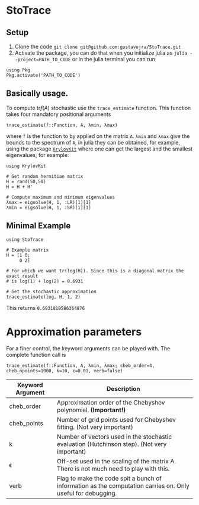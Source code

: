 # StoTrace

## Setup

1. Clone the code
`git clone git@github.com:gustavojra/StoTrace.git`
2. Activate the package, you can do that when you initialize julia as `julia --project=PATH_TO_CODE`
or in the julia terminal you can run
```
using Pkg
Pkg.activate('PATH_TO_CODE')
```

## Basically usage.

To compute $\text{tr}f(A)$ stochastic use the `trace_estimate` function. This function takes four mandatory positional arguments

`trace_estimate(f::Function, A, λmin, λmax)`

where `f` is the function to by applied on the matrix `A`. `λmin` and `λmax` give the bounds to the spectrum of `A`, in julia they can be obtained, for example, using the package [`KrylovKit`](https://github.com/Jutho/KrylovKit.jl) where one can get the largest and the smallest eigenvalues, for example:

```
using KrylovKit

# Get random hermitian matrix
H = rand(50,50)
H = H + H'

# Compute maximum and minimum eigenvalues
λmax = eigsolve(H, 1, :LR)[1][1]
λmin = eigsolve(H, 1, :SR)[1][1]
```

## Minimal Example
```
using StoTrace

# Example matrix
H = [1 0;
     0 2]

# For which we want tr(log(H)). Since this is a diagonal matrix the exact result
# is log(1) + log(2) = 0.6931

# Get the stochastic approximation
trace_estimate(log, H, 1, 2)
```
This returns `0.6931819586364876`

# Approximation parameters

For a finer control, the keyword arguments can be played with. The complete function call is

`trace_estimate(f::Function, A, λmin, λmax; cheb_order=4, cheb_npoints=1000, k=10, ϵ=0.01, verb=false)`

| Keyword Argument      | Description |
| ----------- | ----------- |
| cheb_order      | Approximation order of the Chebyshev polynomial.  **(Important!)**     |
| cheb_points      | Number of grid points used for Chebyshev fitting.    (Not very important)  |
| k   | Number of vectors used in the stochastic evaluation (Hutchinson step).    (Not very important)    |
|  ϵ  | Off-set used in the scaling of the matrix A. There is not much need to play with this.    |
|  verb  | Flag to make the code spit a bunch of information as the computation carries on. Only useful for debugging.    |


